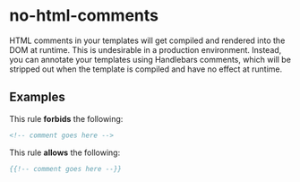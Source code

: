 # no-html-comments

HTML comments in your templates will get compiled and rendered into the DOM at runtime. This is undesirable in a production environment. Instead, you can annotate your templates using Handlebars comments, which will be stripped out when the template is compiled and have no effect at runtime.

## Examples

This rule **forbids** the following:

```hbs
<!-- comment goes here -->
```

This rule **allows** the following:

```hbs
{{!-- comment goes here --}}
```
